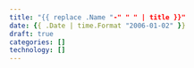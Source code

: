 ```yaml
---
title: "{{ replace .Name "-" " " | title }}"
date: {{ .Date | time.Format "2006-01-02" }}
draft: true
categories: []
technology: []
---
```

